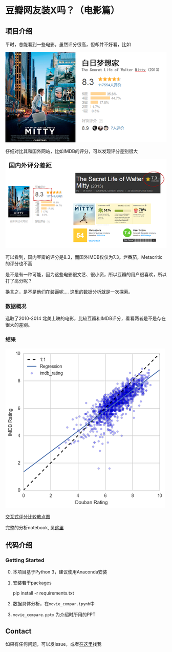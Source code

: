 # 豆瓣网友装X吗？（电影篇）

## 项目介绍

平时，总能看到一些电影。虽然评分很高，但却并不好看，比如

![](./docs/example_movie.png)

仔细对比其和国外网站，比如IMDB的评分，可以发现评分差别很大

![](./docs/example_movie_comparison.png)

可以看到，国内豆瓣的评分是8.3，而国外IMDB仅仅为7.3。烂番茄，Metacritic的评分也不高

是不是有一种可能，因为这些电影很文艺、很小资，所以豆瓣的用户很喜欢，所以打了高分呢？

换言之，是不是他们在装逼呢.... 这里的数据分析就是一次探索。

### 数据概况

选取了2010-2014 北美上映的电影，比较豆瓣和IMDB评分，看看两者是不是存在很大的差别。

### 结果

![](./docs/scatter.png)

[交互式评分比较散点图](https://cdn.rawgit.com/cqcn1991/movie-compare/master/movie_compare_all.html)

完整的分析notebook, 见[这里](http://nbviewer.jupyter.org/github/cqcn1991/movie-compare/blob/master/application.ipynb)

## 代码介绍

### Getting Started

0. 本项目基于Python 3，建议使用Anaconda安装

1. 安装若干packages

    pip install -r requirements.txt

2. 数据具体分析，在`movie_compar.ipynb`中

3. `movie_compare.pptx` 为介绍时所用的PPT

## Contact 

如果有任何问题，可以发issue，或者[在这里](https://www.douban.com/people/wohaobeia/)找我




